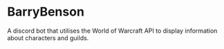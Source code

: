 # BarryBenson
A discord bot that utilises the World of Warcraft API to display information about characters and guilds. 
